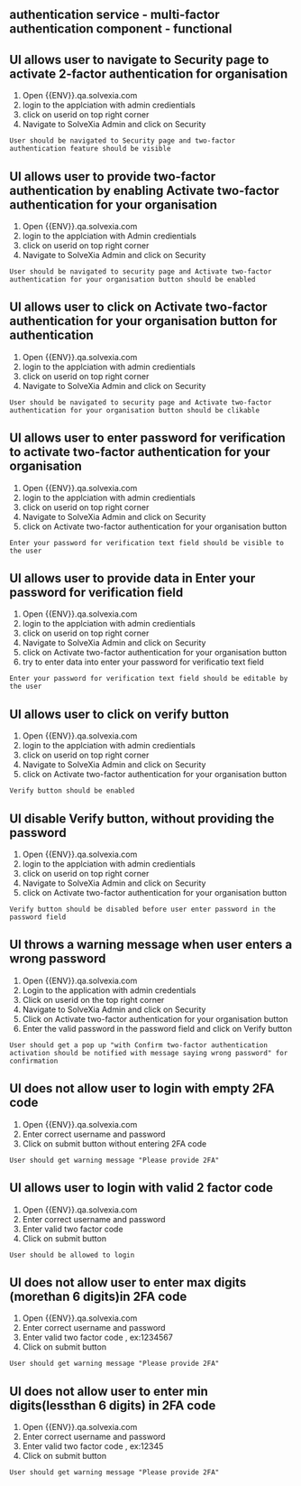 ## authentication service - multi-factor authentication component - functional

## UI allows user to navigate to Security page to activate 2-factor authentication for organisation

1. Open {{ENV}}.qa.solvexia.com
2. login to the applciation with admin credientials 
3. click on userid on top right corner
4. Navigate to  SolveXia Admin and click on Security 

`User should be navigated to Security page and two-factor authentication feature should be visible`

## UI allows  user to provide two-factor authentication by enabling Activate two-factor authentication for your organisation

1. Open {{ENV}}.qa.solvexia.com
2. login to the applciation with Admin credientials 
3. click on userid on top right corner
4. Navigate to  SolveXia Admin and click on Security 

`User should be navigated to security page and Activate two-factor authentication for your organisation button should be enabled`

## UI allows  user to click on Activate two-factor authentication for your organisation button for authentication

1. Open {{ENV}}.qa.solvexia.com
2. login to the applciation with admin credientials 
3. click on userid on top right corner
4. Navigate to  SolveXia Admin and click on Security 

`User should be navigated to security page and Activate two-factor authentication for your organisation button should be clikable`

## UI allows user to enter password for verification to activate two-factor authentication for your organisation
1. Open {{ENV}}.qa.solvexia.com
2. login to the applciation with admin credientials 
3. click on userid on top right corner
4. Navigate to  SolveXia Admin and click on Security 
5. click on Activate two-factor authentication for your organisation button

`Enter your password for verification text field should be visible to the user`

## UI allows user to provide data in Enter your password for verification field 

1. Open {{ENV}}.qa.solvexia.com
2. login to the applciation with admin credientials 
3. click on userid on top right corner
4. Navigate to  SolveXia Admin and click on Security 
5. click on Activate two-factor authentication for your organisation button
6. try to enter data into enter your password for verificatio text field

`Enter your password for verification text field should be editable by the user`

## UI allows user to click on verify button 

1. Open {{ENV}}.qa.solvexia.com
2. login to the applciation with admin credientials 
3. click on userid on top right corner
4. Navigate to  SolveXia Admin and click on Security 
5. click on Activate two-factor authentication for your organisation button

`Verify button should be enabled`

## UI disable Verify button, without providing the password 

1. Open {{ENV}}.qa.solvexia.com
2. login to the applciation with admin credientials 
3. click on userid on top right corner
4. Navigate to  SolveXia Admin and click on Security 
5. click on Activate two-factor authentication for your organisation button

`Verify button should be disabled before user enter password in the password field`

## UI throws a warning message when user enters a wrong password

1. Open {{ENV}}.qa.solvexia.com
2. Login to the application with admin credentials
3. Click on userid on the top right corner
4. Navigate to SolveXia Admin and click on Security
5. Click on Activate two-factor authentication for your organisation button
6. Enter the valid password in the password field and click on Verify button

`User should get a pop up "with Confirm two-factor authentication activation
should be notified with message saying wrong password" for confirmation`

## UI does not allow user to login with empty 2FA code

1. Open {{ENV}}.qa.solvexia.com 
2. Enter correct username and password
3. Click on submit button without entering 2FA code 

`User should get warning message "Please provide 2FA"`

## UI allows user to login with valid 2 factor code

1. Open {{ENV}}.qa.solvexia.com
2. Enter correct username and password
3. Enter valid two factor code 
4. Click on submit button

`User should be allowed to login `

## UI does not allow user to enter max digits (morethan 6 digits)in 2FA code

1. Open {{ENV}}.qa.solvexia.com
2. Enter correct username and password
3. Enter valid two factor code , ex:1234567
4. Click on submit button

`User should get warning message "Please provide 2FA"`

## UI does not allow user to enter min digits(lessthan 6 digits) in 2FA code

1. Open {{ENV}}.qa.solvexia.com
2. Enter correct username and password
3. Enter valid two factor code , ex:12345
4. Click on submit button

`User should get warning message "Please provide 2FA"`
